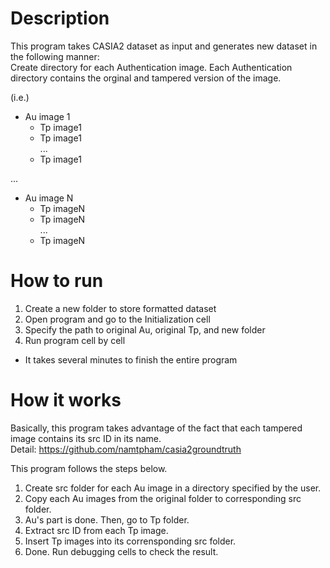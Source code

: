 # Description

This program takes CASIA2 dataset as input and generates new dataset in the following manner: </br>
Create directory for each Authentication image. Each Authentication directory contains the orginal and tampered version of the image.

(i.e.)
- Au image 1
  - Tp image1  
  - Tp image1 </br>
  ...</br>
  - Tp image1

...

- Au image N
  - Tp imageN
  - Tp imageN</br>
  ...</br>
  - Tp imageN

# How to run

1. Create a new folder to store formatted dataset
2. Open program and go to the Initialization cell
3. Specify the path to original Au, original Tp, and new folder
4. Run program cell by cell

* It takes several minutes to finish the entire program

# How it works

Basically, this program takes advantage of the fact that each tampered image contains its src ID in its name. </br>
Detail: https://github.com/namtpham/casia2groundtruth

This program follows the steps below.

1. Create src folder for each Au image in a directory specified by the user.
2. Copy each Au images from the original folder to corresponding src folder.
3. Au's part is done. Then, go to Tp folder.
4. Extract src ID from each Tp image.
5. Insert Tp images into its corrensponding src folder.
6. Done. Run debugging cells to check the result.


